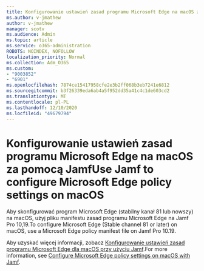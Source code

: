 ```yaml
---
title: Konfigurowanie ustawień zasad programu Microsoft Edge na macOS za pomocą Jamf
ms.author: v-jmathew
author: v-jmathew
manager: scotv
ms.audience: Admin
ms.topic: article
ms.service: o365-administration
ROBOTS: NOINDEX, NOFOLLOW
localization_priority: Normal
ms.collection: Adm_O365
ms.custom:
- "9003852"
- "6901"
ms.openlocfilehash: 7874ce15417958cfe2e3b2ff068b3eb7241e6812
ms.sourcegitcommit: b3f26339eda6ab4a5f952dd35a41c4c1de603cd2
ms.translationtype: MT
ms.contentlocale: pl-PL
ms.lasthandoff: 12/10/2020
ms.locfileid: "49679794"
---
```

# <a name="use-jamf-to-configure-microsoft-edge-policy-settings-on-macos"></a><span data-ttu-id="c3aac-102">Konfigurowanie ustawień zasad programu Microsoft Edge na macOS za pomocą Jamf</span><span class="sxs-lookup"><span data-stu-id="c3aac-102">Use Jamf to configure Microsoft Edge policy settings on macOS</span></span>

<span data-ttu-id="c3aac-103">Aby skonfigurować program Microsoft Edge (stabilny kanał 81 lub nowszy) na macOS, użyj pliku manifestu zasad programu Microsoft Edge na Jamf Pro 10,19.</span><span class="sxs-lookup"><span data-stu-id="c3aac-103">To configure Microsoft Edge (Stable channel 81 or later) on macOS, use a Microsoft Edge policy manifest file on Jamf Pro 10.19.</span></span>

<span data-ttu-id="c3aac-104">Aby uzyskać więcej informacji, zobacz [Konfigurowanie ustawień zasad programu Microsoft Edge dla macOS przy użyciu Jamf](https://go.microsoft.com/fwlink/?linkid=2134761).</span><span class="sxs-lookup"><span data-stu-id="c3aac-104">For more information, see [Configure Microsoft Edge policy settings on macOS with Jamf](https://go.microsoft.com/fwlink/?linkid=2134761).</span></span>

